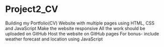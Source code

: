 # Project2_CV

Building my Portfolio(CV) Website with multiple pages using HTML, CSS and JavaScript
Make the website responsive
All the work should be uploaded on GitHub
Host the website on GitHub pages
For bonus- include weather forecast and location using JavaScript
